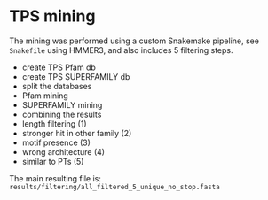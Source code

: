 # TPS mining

The mining was performed using a custom Snakemake pipeline, see `Snakefile` using HMMER3, and also includes 5 filtering steps.
- create TPS Pfam db
- create TPS SUPERFAMILY db
- split the databases
- Pfam mining
- SUPERFAMILY mining
- combining the results
- length filtering (1)
- stronger hit in other family (2)
- motif presence (3)
- wrong architecture (4)
- similar to PTs (5)

The main resulting file is: `results/filtering/all_filtered_5_unique_no_stop.fasta`